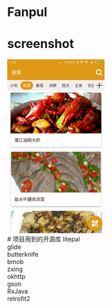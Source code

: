 # Fanpul
# screenshot
<img src="/screenshot/1.png" width = "225" height = "400" alt="主页"/>
<br />
# 项目用到的开源库
litepal<br />
glide<br />
butterknife<br />
bmob<br/>
zxing</br>
okhttp</br>
gson</br>
RxJava<br />
retrofit2<br />


